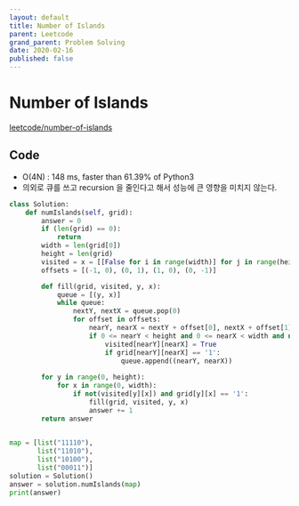 ```yaml
---
layout: default
title: Number of Islands
parent: Leetcode
grand_parent: Problem Solving
date: 2020-02-16
published: false
---
```


# Number of Islands

[leetcode/number-of-islands](https://www.leetcode.com/problems/number-of-islands/)

## Code

- O(4N) : 148 ms, faster than 61.39% of Python3
- 의외로 큐를 쓰고 recursion 을 줄인다고 해서 성능에 큰 영향을 미치지 않는다.

```python
class Solution:
    def numIslands(self, grid):
        answer = 0
        if (len(grid) == 0):
            return
        width = len(grid[0])
        height = len(grid)
        visited = x = [[False for i in range(width)] for j in range(height)]
        offsets = [(-1, 0), (0, 1), (1, 0), (0, -1)]

        def fill(grid, visited, y, x):
            queue = [(y, x)]
            while queue:
                nextY, nextX = queue.pop(0)
                for offset in offsets:
                    nearY, nearX = nextY + offset[0], nextX + offset[1]
                    if 0 <= nearY < height and 0 <= nearX < width and not(visited[nearY][nearX]):
                        visited[nearY][nearX] = True
                        if grid[nearY][nearX] == '1':
                            queue.append((nearY, nearX))
    
        for y in range(0, height):
            for x in range(0, width):
                if not(visited[y][x]) and grid[y][x] == '1':
                    fill(grid, visited, y, x)
                    answer += 1
        return answer

                    
map = [list("11110"),
       list("11010"),
       list("10100"),
       list("00011")]
solution = Solution()
answer = solution.numIslands(map)
print(answer)
```